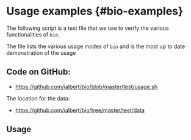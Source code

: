 # Usage examples {#bio-examples}

The following script is a test file that we use to verify the various functionalities of `bio`.

The file lists the various usage modes of `bio` and is the most up to date demonstration of the usage

## Code on GitHub:

* https://github.com/ialbert/bio/blob/master/test/usage.sh

The location for the data:

* https://github.com/ialbert/bio/tree/master/test/data

## Usage

```{bash, eval=FALSE, code=readLines("../test/usage.sh")}
```


